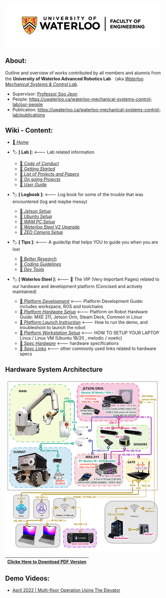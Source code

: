 
![UW logo vert](resources/Waterloo_Engineering_Logo_horiz_rgb.png)

## About:
Outline and overview of works contributed by all members and alumnis from the **University of Waterloo Advanced Robotics Lab** （aka [_Waterloo Mechanical Systems & Control Lab_](https://uwaterloo.ca/waterloo-mechanical-systems-control-lab/).

- Supervisor: [Professor Soo Jeon](https://uwaterloo.ca/mechanical-mechatronics-engineering/profile/soojeon)
- People: https://uwaterloo.ca/waterloo-mechanical-systems-control-lab/our-people
- Publication: https://uwaterloo.ca/waterloo-mechanical-systems-control-lab/publications

## Wiki - Content:

  * [:diamond_shape_with_a_dot_inside: *Home*](./Home)

  * :label: **[   Lab   ]:** <--- Lab related information
    * [:diamond_shape_with_a_dot_inside: *Code of Conduct*](./Lab%3ACode-of-Conduct)
    * [:diamond_shape_with_a_dot_inside: *Getting Started*](./Lab%3AGetting-Started)
    * [:diamond_shape_with_a_dot_inside: *List of Projects and Papers*](./Lab%3AList-of-Projects-and-Papers)
    * [:diamond_shape_with_a_dot_inside: *On going Projects*](./Lab%3AOn-going-Projects)
    * [:diamond_shape_with_a_dot_inside: *User Guide*](./Lab%3AUser-Guide)

  * :label: **[   Logbook   ]:** <--- Log book for some of the trouble that was encountered (log and maybe messy)
    * [:diamond_shape_with_a_dot_inside: *Jetson Setup*](./Logbook%3AJetson-Setup)
    * [:diamond_shape_with_a_dot_inside: *Ubuntu Setup*](./Logbook%3AUbuntu-Setup)
    * [:diamond_shape_with_a_dot_inside: *WAM PC Setup*](./Logbook%3AWAM-PC-Setup)
    * [:diamond_shape_with_a_dot_inside: *Waterloo Steel V2 Upgrade*](./Logbook%3AWaterloo-Steel-V2-Upgrade)
    * [:diamond_shape_with_a_dot_inside: *ZED Camera Setup*](./Logbook%3AZED-Camera-Setup)

  * :label: **[   Tips   ]:** <--- A guide/tip that helps YOU to guide you when you are lost
    * [:diamond_shape_with_a_dot_inside: *Better Research*](./Tips%3ABetter-Research)
    * [:diamond_shape_with_a_dot_inside: *Coding Guidelines*](./Tips%3ACoding-Guidelines)
    * [:diamond_shape_with_a_dot_inside: *Dev Tools*](./Tips%3ADev-Tools)

  * :label: **[   Waterloo Steel   ]:** <--- :star2: The VIP (Very Important Pages) related to our hardware and development platform (Concised and actively maintained)
    * [:diamond_shape_with_a_dot_inside: *Platform Development*](./Waterloo-Steel%3APlatform-Development) <--- Platform Development Guide: includes workspace, ROS and toolchains
    * [:diamond_shape_with_a_dot_inside: *Platform Hardware Setup*](./Waterloo-Steel%3APlatform-Hardware-Setup) <--- Platform on Robot Hardware Guide: MXE 211, Jetson Orin, Steam Deck, Common in Linux
    * [:diamond_shape_with_a_dot_inside: *Platform Launch Instruction*](./Waterloo-Steel%3APlatform-Launch-Instruction) <--- How to run the demo, and troubleshoot to launch the robot
    * [:diamond_shape_with_a_dot_inside: *Platform Workstation Setup*](./Waterloo-Steel%3APlatform-Workstation-Setup) <--- HOW TO SETUP YOUR LAPTOP Linux / Linux VM (Ubuntu 18/20 , melodic / noetic)
    * [:diamond_shape_with_a_dot_inside: *Spec Hardware*](./Waterloo-Steel%3ASpec-Hardware) <--- hardware specifications 
    * [:diamond_shape_with_a_dot_inside: *Spec Links*](./Waterloo-Steel%3ASpec-Links) <--- other commonly used links related to hardware specs

## Hardware System Architecture

<img src="resources/Overall_Hardware_Architecture_Rev_3-1_2023-06-01_high.jpg" alt="Hardware Architecture Diagram V3.1 Final"></img>

| [Clicke Here to Download PDF Version](https://github.com/UW-Advanced-Robotics-Lab/lab-wiki/tree/main/PDF/Overall_Hardware_Architecture_Rev_3-1_2023-06-01.pdf) |
| :----------------------------------------------------------: |

## Demo Videos:

- [April 2022 | Multi-floor Operation Using The Elevator](https://www.youtube.com/watch?v=rkKu2eE83Ss)

